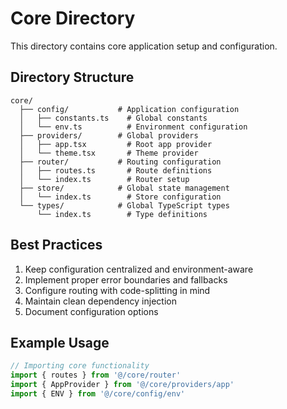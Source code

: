 # Core Directory

This directory contains core application setup and configuration.

## Directory Structure

```
core/
  ├── config/           # Application configuration
  │   ├── constants.ts    # Global constants
  │   └── env.ts          # Environment configuration
  ├── providers/        # Global providers
  │   ├── app.tsx         # Root app provider
  │   └── theme.tsx       # Theme provider
  ├── router/           # Routing configuration
  │   ├── routes.ts       # Route definitions
  │   └── index.ts        # Router setup
  ├── store/            # Global state management
  │   └── index.ts        # Store configuration
  └── types/            # Global TypeScript types
      └── index.ts        # Type definitions
```

## Best Practices

1. Keep configuration centralized and environment-aware
2. Implement proper error boundaries and fallbacks
3. Configure routing with code-splitting in mind
4. Maintain clean dependency injection
5. Document configuration options

## Example Usage

```typescript
// Importing core functionality
import { routes } from '@/core/router'
import { AppProvider } from '@/core/providers/app'
import { ENV } from '@/core/config/env'
```
